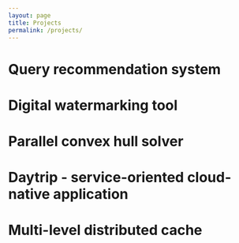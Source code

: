```yaml
---
layout: page
title: Projects
permalink: /projects/
---
```


# Query recommendation system

# Digital watermarking tool

# Parallel convex hull solver

# Daytrip - service-oriented cloud-native application

# Multi-level distributed cache